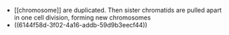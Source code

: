 - [[chromosome]] are duplicated. Then sister chromatids are pulled apart in one cell division, forming new chromosomes
- ((6144f58d-3f02-4a16-addb-59d9b3eecf44))